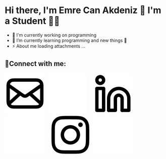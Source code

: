 # Hi there, I'm Emre Can Akdeniz 👋 I'm a Student 👨‍🎓

- 🔭 I'm currently working on programming
- 🌱 I’m currently learning programming and new things 🤣
- ⚡ About me loading attachments ...

## 🔗Connect with me:

[![website](./img/mail-light.svg)](mailto:mail@emrecanakdeniz.com#gh-light-mode-only)
[![website](./img/mail-dark.svg)](mailto:mail@emrecanakdeniz.com#gh-dark-mode-only)
&nbsp;&nbsp;
[![website](./img/linkedin-light.svg)](https://www.linkedin.com/in/emrecanakdeniz#gh-light-mode-only)
[![website](./img/linkedin-dark.svg)](https://www.linkedin.com/in/emrecanakdeniz/r#gh-dark-mode-only)
&nbsp;&nbsp;
[![website](./img/instagram-light.svg)](https://instagram.com/emrecanakdnz#gh-light-mode-only)
[![website](./img/instagram-dark.svg)](https://instagram.com/emrecanakdnz#gh-dark-mode-only)
